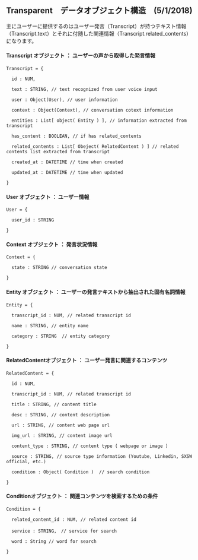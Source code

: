 
## Transparent　データオブジェクト構造　(5/1/2018)

主にユーザーに提供するのはユーザー発言（Transcript）が持つテキスト情報（Transcript.text）とそれに付随した関連情報（Transcript.related_contents）になります。

#### Transcript オブジェクト ： ユーザーの声から取得した発言情報

    Transcript = {

      id : NUM,

      text : STRING, // text recognized from user voice input

      user : Object(User), // user information

      context : Object(Context), // conversation cotext information

      entities : List[ object( Entity ) ], // information extracted from transcript

      has_content : BOOLEAN, // if has related_contents

      related_contents : List[ Obeject( RelatedContent ) ] // related contents list extracted from transcript

      created_at : DATETIME // time when created

      updated_at : DATETIME // time when updated

    }


#### User オブジェクト ： ユーザー情報

    User = {

      user_id : STRING   

    }

#### Context オブジェクト ： 発言状況情報

    Context = {

      state : STRING // conversation state

    }

#### Entity オブジェクト ： ユーザーの発言テキストから抽出された固有名詞情報

    Entity = {

      transcript_id : NUM, // related transcript id

      name : STRING, // entity name

      category : STRING  // entity category

    }

#### RelatedContentオブジェクト ： ユーザー発言に関連するコンテンツ

    RelatedContent = {

      id : NUM,

      transcript_id : NUM, // related transcript id

      title : STRING, // content title

      desc : STRING, // content description

      url : STRING, // content web page url

      img_url : STRING, // content image url

      content_type : STRING, // content type ( webpage or image )

      source : STRING, // source type information (Youtube, Linkedin, SXSW official, etc.)

      condition : Object( Condition )  // search condition

    }

#### Conditionオブジェクト ： 関連コンテンツを検索するための条件

    Condition = {

      related_content_id : NUM, // related content id

      service : STRING,　// service for search

      word : String // word for search

    }
